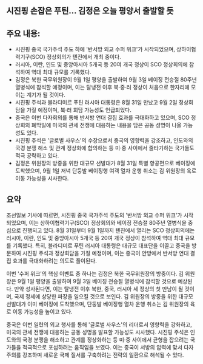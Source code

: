 ## 시진핑 손잡은 푸틴... 김정은 오늘 평양서 출발할 듯

## 주요 내용:
*   시진핑 중국 국가주석 주도 하에 '반서방 외교 수퍼 위크'가 시작되었으며, 상하이협력기구(SCO) 정상회의가 톈진에서 개최 중이다.
*   러시아, 이란, 인도 및 중앙아시아 5개국 등 20여 개국 정상이 SCO 정상회의에 참석하여 역대 최대 규모를 기록했다.
*   김정은 북한 국무위원장이 9월 1일 평양을 출발하여 9월 3일 베이징 전승절 80주년 열병식에 참석할 예정이며, 이는 탈냉전 이후 북·중·러 정상이 처음으로 한자리에 모이는 계기가 될 것이다.
*   시진핑 주석과 블라디미르 푸틴 러시아 대통령은 8월 31일 만났고 9월 2일 정상회담을 가질 예정이며, 북·러 회담 가능성도 언급되었다.
*   중국은 이번 다자회의를 통해 반서방 연대 결집 효과를 극대화하고 있으며, SCO 정상회의 폐막일에 미국의 관세 전쟁에 대응하는 내용을 담은 공동 성명이 나올 가능성도 있다.
*   시진핑 주석은 '글로벌 사우스'의 수장으로서 중국의 영향력을 강조하고, 인도와의 국경 분쟁 해소 및 관계 정상화에 합의하는 등 미·중 사이에서 줄타기하는 국가들도 적극 공략하고 있다.
*   김정은 위원장의 방중을 위한 대규모 선발대가 8월 31일 특별 항공편으로 베이징에 도착했으며, 9월 1일 저녁 단둥발 베이징행 여객 열차 운행 취소는 김 위원장의 육로 이동 가능성을 시사한다.

## 요약
조선일보 기사에 따르면, 시진핑 중국 국가주석 주도의 '반서방 외교 수퍼 위크'가 시작되었으며, 이는 상하이협력기구(SCO) 정상회의와 베이징 전승절 80주년 열병식을 중심으로 진행되고 있다. 8월 31일부터 9월 1일까지 톈진에서 열리는 SCO 정상회의에는 러시아, 이란, 인도 및 중앙아시아 5개국 등 20여 개국 정상이 참석하여 역대 최대 규모를 기록했다. 특히, 블라디미르 푸틴 러시아 대통령은 대규모 대표단을 이끌고 중국을 방문하여 시진핑 주석과 정상회담을 가질 예정이며, 이는 중국이 안방에서 반서방 연대 결집 효과를 극대화하려는 의도로 풀이된다.

이번 '수퍼 위크'의 핵심 이벤트 중 하나는 김정은 북한 국무위원장의 방중이다. 김 위원장은 9월 1일 평양을 출발하여 9월 3일 베이징 전승절 열병식에 참석할 것으로 예상된다. 만약 성사된다면, 이는 탈냉전 이후 북한, 중국, 러시아 세 정상의 첫 만남이 될 것이며, 국제 정세에 상당한 파장을 일으킬 것으로 보인다. 김 위원장의 방중을 위한 대규모 선발대가 이미 베이징에 도착했으며, 단둥발 베이징행 열차 운행 취소는 김 위원장의 육로 이동 가능성을 높이고 있다.

중국은 이번 일련의 외교 행사를 통해 '글로벌 사우스'의 리더로서 영향력을 강화하고, 미국의 관세 전쟁에 대응하는 공동 성명을 발표할 가능성도 시사했다. 시진핑 주석은 인도와의 국경 분쟁을 해소하고 관계를 정상화하는 등 미·중 사이에서 균형을 잡으려는 국가들을 적극적으로 포섭하려는 움직임을 보였다. 이는 중국이 서방의 압력에 맞서 다자주의를 강조하며 새로운 국제 질서를 구축하려는 전략의 일환으로 해석될 수 있다.